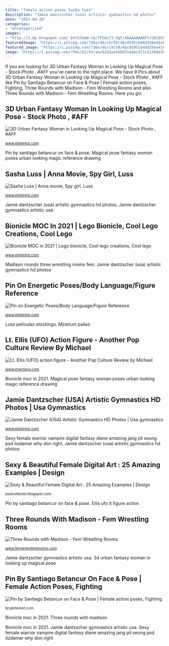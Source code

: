 ```yaml
---
title: "female action poses Sasha luss"
description: "Jamie dantzscher (usa) artistic gymnastics hd photos"
date: "2022-04-20"
categories:
- "Uncategorized"
images:
- "http://2.bp.blogspot.com/_bVtGlUaW-tA/TP58z73_9gI/AAAAAAAARFY/UEC8t6WWzDM/s1600/9.jpg"
featuredImage: "https://i.pinimg.com/736x/4b/c9/59/4bc9595cb48d356e41e6f826ac3d2761.jpg"
featured_image: "https://i.pinimg.com/736x/4b/c9/59/4bc9595cb48d356e41e6f826ac3d2761.jpg"
image: "https://i.pinimg.com/736x/62/43/aa/6243aa56bb51da6c971c8139da301f11--human-poses-body-poses.jpg"
---
```


If you are looking for 3D Urban Fantasy Woman in Looking Up Magical Pose - Stock Photo , #AFF you've came to the right place. We have 9 Pics about 3D Urban Fantasy Woman in Looking Up Magical Pose - Stock Photo , #AFF like Pin by Santiago Betancur on Face &amp; Pose | Female action poses, Fighting, Three Rounds with Madison - Fem Wrestling Rooms and also Three Rounds with Madison - Fem Wrestling Rooms. Here you go:

## 3D Urban Fantasy Woman In Looking Up Magical Pose - Stock Photo , #AFF

![3D Urban Fantasy Woman in Looking Up Magical Pose - Stock Photo , #AFF](https://i.pinimg.com/736x/4b/c9/59/4bc9595cb48d356e41e6f826ac3d2761.jpg "Pin on energetic poses/body language/figure reference")

<small>www.pinterest.com</small>

Pin by santiago betancur on face &amp; pose. Magical pose fantasy woman poses urban looking magic reference drawing

## Sasha Luss | Anna Movie, Spy Girl, Luss

![Sasha Luss | Anna movie, Spy girl, Luss](https://i.pinimg.com/736x/1d/79/5f/1d795f9f04a0a6bad5f552de5e3171aa.jpg "Luss peliculas stockings")

<small>www.pinterest.com</small>

Jamie dantzscher (usa) artistic gymnastics hd photos. Jamie dantzscher gymnastics artistic usa

## Bionicle MOC In 2021 | Lego Bionicle, Cool Lego Creations, Cool Lego

![Bionicle MOC in 2021 | Lego bionicle, Cool lego creations, Cool lego](https://i.pinimg.com/736x/40/61/dc/4061dc9ae793f2bcbd738c18c6e12611.jpg "3d urban fantasy woman in looking up magical pose")

<small>www.pinterest.com</small>

Madison rounds three wrestling rooms fem. Jamie dantzscher (usa) artistic gymnastics hd photos

## Pin On Energetic Poses/Body Language/Figure Reference

![Pin on Energetic Poses/Body Language/Figure Reference](https://i.pinimg.com/736x/e0/0f/c6/e00fc69fcf1535e33ff8692bd91490e0--drawing-women-drawing-models.jpg "3d urban fantasy woman in looking up magical pose")

<small>www.pinterest.com</small>

Luss peliculas stockings. Mjranum pallas

## Lt. Ellis (UFO) Action Figure - Another Pop Culture Review By Michael

![Lt. Ellis (UFO) action figure - Another Pop Culture Review by Michael](http://www.mwctoys.com/images/review_ellis_8.jpg "Sexy female warrior vampire digital fantasy diane amazing jang pil seung psd özdamar why don right")

<small>www.mwctoys.com</small>

Bionicle moc in 2021. Magical pose fantasy woman poses urban looking magic reference drawing

## Jamie Dantzscher (USA) Artistic Gymnastics HD Photos | Usa Gymnastics

![Jamie Dantzscher (USA) Artistic Gymnastics HD Photos | Usa gymnastics](https://i.pinimg.com/736x/31/f5/33/31f53312d62baf9b695422c9ca953a58.jpg "Sexy female warrior vampire digital fantasy diane amazing jang pil seung psd özdamar why don right")

<small>www.pinterest.com</small>

Sexy female warrior vampire digital fantasy diane amazing jang pil seung psd özdamar why don right. Jamie dantzscher (usa) artistic gymnastics hd photos

## Sexy &amp; Beautiful Female Digital Art : 25 Amazing Examples | Design

![Sexy &amp; Beautiful Female Digital Art : 25 Amazing Examples | Design](http://2.bp.blogspot.com/_bVtGlUaW-tA/TP58z73_9gI/AAAAAAAARFY/UEC8t6WWzDM/s1600/9.jpg "Pin by santiago betancur on face &amp; pose")

<small>psdcollector.blogspot.com</small>

Pin by santiago betancur on face &amp; pose. Ellis ufo lt figure action

## Three Rounds With Madison - Fem Wrestling Rooms

![Three Rounds with Madison - Fem Wrestling Rooms](http://www.femwrestlingrooms.com/assets/videos/trwm_0220/trwm_0220_14.jpg "Sexy female warrior vampire digital fantasy diane amazing jang pil seung psd özdamar why don right")

<small>www.femwrestlingrooms.com</small>

Jamie dantzscher gymnastics artistic usa. 3d urban fantasy woman in looking up magical pose

## Pin By Santiago Betancur On Face &amp; Pose | Female Action Poses, Fighting

![Pin by Santiago Betancur on Face &amp; Pose | Female action poses, Fighting](https://i.pinimg.com/736x/62/43/aa/6243aa56bb51da6c971c8139da301f11--human-poses-body-poses.jpg "Pin by santiago betancur on face &amp; pose")

<small>br.pinterest.com</small>

Bionicle moc in 2021. Three rounds with madison

Bionicle moc in 2021. Jamie dantzscher gymnastics artistic usa. Sexy female warrior vampire digital fantasy diane amazing jang pil seung psd özdamar why don right
